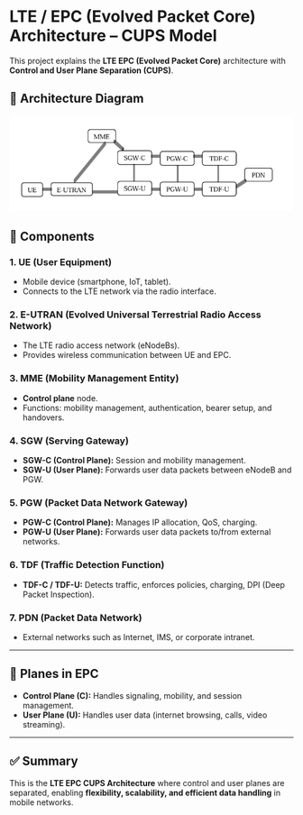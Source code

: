 # LTE / EPC (Evolved Packet Core) Architecture – CUPS Model

This project explains the **LTE EPC (Evolved Packet Core)** architecture with **Control and User Plane Separation (CUPS)**.

## 📌 Architecture Diagram
<img src="4g-Architecture.png" alt="4g-Architecture" width="600">

## 📖 Components

### 1. UE (User Equipment)
- Mobile device (smartphone, IoT, tablet).  
- Connects to the LTE network via the radio interface.  

### 2. E-UTRAN (Evolved Universal Terrestrial Radio Access Network)
- The LTE radio access network (eNodeBs).  
- Provides wireless communication between UE and EPC.  

### 3. MME (Mobility Management Entity)
- **Control plane** node.  
- Functions: mobility management, authentication, bearer setup, and handovers.  

### 4. SGW (Serving Gateway)
- **SGW-C (Control Plane):** Session and mobility management.  
- **SGW-U (User Plane):** Forwards user data packets between eNodeB and PGW.  

### 5. PGW (Packet Data Network Gateway)
- **PGW-C (Control Plane):** Manages IP allocation, QoS, charging.  
- **PGW-U (User Plane):** Forwards user data packets to/from external networks.  

### 6. TDF (Traffic Detection Function)
- **TDF-C / TDF-U:** Detects traffic, enforces policies, charging, DPI (Deep Packet Inspection).  

### 7. PDN (Packet Data Network)
- External networks such as Internet, IMS, or corporate intranet.  

---

## 🔀 Planes in EPC
- **Control Plane (C):** Handles signaling, mobility, and session management.  
- **User Plane (U):** Handles user data (internet browsing, calls, video streaming).  

---

## ✅ Summary
This is the **LTE EPC CUPS Architecture** where control and user planes are separated, enabling **flexibility, scalability, and efficient data handling** in mobile networks.  

